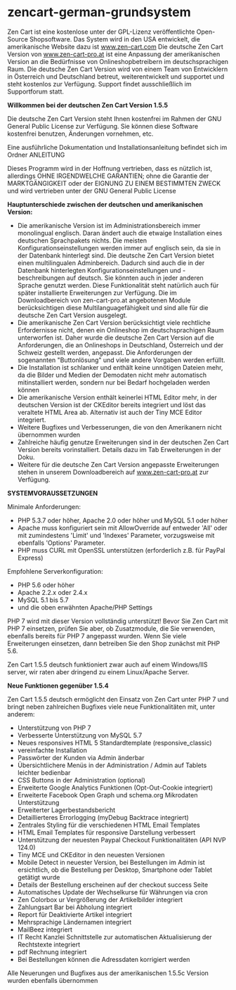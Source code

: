 # zencart-german-grundsystem
Zen Cart ist eine kostenlose unter der GPL-Lizenz veröffentlichte Open-Source Shopsoftware. Das System wird in den USA entwickelt, die amerikanische Website dazu ist www.zen-cart.com Die deutsche Zen Cart Version von www.zen-cart-pro.at ist eine Anpassung der amerikanischen Version an die Bedürfnisse von Onlineshopbetreibern im deutschsprachigen Raum.
Die deutsche Zen Cart Version wird von einem Team von Entwicklern in Österreich und Deutschland betreut, weiterentwickelt und supportet und steht kostenlos zur Verfügung. Support findet ausschließlich im Supportforum statt.

**Willkommen bei der deutschen Zen Cart Version 1.5.5**

Die deutsche Zen Cart Version steht Ihnen kostenfrei im Rahmen der GNU General Public License zur Verfügung.
Sie können diese Software kostenfrei benutzen, Änderungen vornehmen, etc.

Eine ausführliche Dokumentation und Installationsanleitung befindet sich im Ordner ANLEITUNG

Dieses Programm wird in der Hoffnung vertrieben, dass es nützlich ist, allerdings OHNE IRGENDWELCHE GARANTIEN; ohne die Garantie der MARKTGÄNGIGKEIT oder der EIGNUNG ZU EINEM BESTIMMTEN ZWECK und wird vertrieben unter der GNU General Public License

**Hauptunterschiede zwischen der deutschen und amerikanischen Version:**

* Die amerikanische Version ist im Administrationsbereich immer monolingual englisch. Daran ändert auch die etwaige Installation eines deutschen Sprachpakets nichts. Die meisten Konfigurationseinstellungen werden immer auf englisch sein, da sie in der Datenbank hinterlegt sind. Die deutsche Zen Cart Version bietet einen multilingualen Adminbereich. Dadurch sind auch die in der Datenbank hinterlegten Konfigurationseinstellungen und -beschreibungen auf deutsch. Sie könnten auch in jeder anderen Sprache genutzt werden. Diese Funktionalität steht natürlich auch für später installierte Erweiterungen zur Verfügung. Die im Downloadbereich von zen-cart-pro.at angebotenen Module berücksichtigen diese Multilanguagefähigkeit und sind alle für die deutsche Zen Cart Version ausgelegt.
* Die amerikanische Zen Cart Version berücksichtigt viele rechtliche Erfordernisse nicht, denen ein Onlineshop im deutschsprachigen Raum unterworfen ist. Daher wurde die deutsche Zen Cart Version auf die Anforderungen, die an Onlineshops in Deutschland, Österreich und der Schweiz gestellt werden, angepasst. Die Anforderungen der sogenannten "Buttonlösung" und viele andere Vorgaben werden erfüllt.
* Die Installation ist schlanker und enthält keine unnötigen Dateien mehr, da die Bilder und Medien der Demodaten nicht mehr automatisch mitinstalliert werden, sondern nur bei Bedarf hochgeladen werden können
* Die amerikanische Version enthält keinerlei HTML Editor mehr, in der deutschen Version ist der CKEditor bereits integriert und löst das veraltete HTML Area ab. Alternativ ist auch der Tiny MCE Editor integriert.
* Weitere Bugfixes und Verbesserungen, die von den Amerikanern nicht übernommen wurden
* Zahlreiche häufig genutze Erweiterungen sind in der deutschen Zen Cart Version bereits vorinstalliert. Details dazu im Tab Erweiterungen in der Doku.
* Weitere für die deutsche Zen Cart Version angepasste Erweiterungen stehen in unserem Downloadbereich auf www.zen-cart-pro.at zur Verfügung.

**SYSTEMVORAUSSETZUNGEN**

Minimale Anforderungen:

* PHP 5.3.7 oder höher, Apache 2.0 oder höher und MySQL 5.1 oder höher
* Apache muss konfiguriert sein mit AllowOverride auf entweder 'All' oder mit zumindestens 'Limit' und 'Indexes' Parameter, vorzugsweise mit ebenfalls 'Options' Parameter.
* PHP muss CURL mit OpenSSL unterstützen (erforderlich z.B. für PayPal Express)

Empfohlene Serverkonfiguration:

* PHP 5.6 oder höher
* Apache 2.2.x oder 2.4.x
* MySQL 5.1 bis 5.7
* und die oben erwähnten Apache/PHP Settings

PHP 7 wird mit dieser Version vollständig unterstützt!
Bevor Sie Zen Cart mit PHP 7 einsetzen, prüfen Sie aber, ob Zusatzmodule, die Sie verwenden, ebenfalls bereits für PHP 7 angepasst wurden.
Wenn Sie viele Erweiterungen einsetzen, dann betreiben Sie den Shop zunächst mit PHP 5.6.

Zen Cart 1.5.5 deutsch funktioniert zwar auch auf einem Windows/IIS server, wir raten aber dringend zu einem Linux/Apache Server.

**Neue Funktionen gegenüber 1.5.4**

Zen Cart 1.5.5 deutsch ermöglicht den Einsatz von Zen Cart unter PHP 7 und bringt neben zahlreichen Bugfixes viele neue Funktionalitäten mit, unter anderem:

* Unterstützung von PHP 7
* Verbesserte Unterstützung von MySQL 5.7
* Neues responsives HTML 5 Standardtemplate (responsive_classic)
* vereinfachte Installation
* Passwörter der Kunden via Admin änderbar
* Übersichtlichere Menüs in der Administration / Admin auf Tablets leichter bedienbar
* CSS Buttons in der Administration (optional)
* Erweiterte Google Analytics Funktionen (Opt-Out-Cookie integriert)
* Erweiterte Facebook Open Graph und schema.org Mikrodaten Unterstützung
* Erweiterter Lagerbestandsbericht
* Detaillierteres Errorlogging (myDebug Backtrace integriert)
* Zentrales Styling für die verschiedenen HTML Email Templates
* HTML Email Templates für responsive Darstellung verbessert
* Unterstützung der neuesten Paypal Checkout Funktionalitäten (API NVP 124.0)
* Tiny MCE und CKEditor in den neuesten Versionen
* Mobile Detect in neuester Version, bei Bestellungen im Admin ist ersichtlich, ob die Bestellung per Desktop, Smartphone oder Tablet getätigt wurde
* Details der Bestellung erscheinen auf der checkout success Seite
* Automatisches Update der Wechselkurse für Währungen via cron
* Zen Colorbox ur Vergrößerung der Artikelbilder integriert
* Zahlungsart Bar bei Abholung integriert
* Report für Deaktivierte Artikel integriert
* Mehrsprachige Ländernamen integriert
* MailBeez integriert
* IT Recht Kanzlei Schnittstelle zur automatischen Aktualisierung der Rechtstexte integriert
* pdf Rechnung integriert
* Bei Bestellungen können die Adressdaten korrigiert werden

Alle Neuerungen und Bugfixes aus der amerikanischen 1.5.5c Version wurden ebenfalls übernommen
